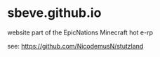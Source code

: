 # sbeve.github.io
website part of the EpicNations Minecraft hot e-rp


see: https://github.com/NicodemusN/stutzland
